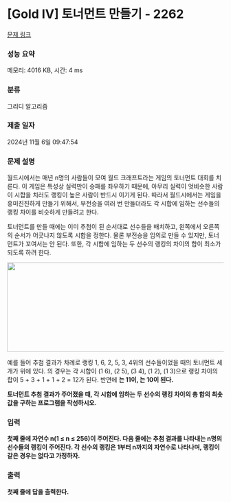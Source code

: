 # [Gold IV] 토너먼트 만들기 - 2262 

[문제 링크](https://www.acmicpc.net/problem/2262) 

### 성능 요약

메모리: 4016 KB, 시간: 4 ms

### 분류

그리디 알고리즘

### 제출 일자

2024년 11월 6일 09:47:54

### 문제 설명

<p>월드시에서는 매년 n명의 사람들이 모여 월드 크래프트라는 게임의 토너먼트 대회를 치른다. 이 게임은 특성상 실력만이 승패를 좌우하기 때문에, 아무리 실력이 엇비슷한 사람이 시합을 치러도 랭킹이 높은 사람이 반드시 이기게 된다. 따라서 월드시에서는 게임을 흥미진진하게 만들기 위해서, 부전승을 여러 번 만들더라도 각 시합에 임하는 선수들의 랭킹 차이를 비슷하게 만들려고 한다.</p>

<p>토너먼트를 만들 때에는 이미 추첨이 된 순서대로 선수들을 배치하고, 왼쪽에서 오른쪽의 순서가 어긋나지 않도록 시합을 정한다. 물론 부전승을 임의로 만들 수 있지만, 토너먼트가 꼬여서는 안 된다. 또한, 각 시합에 임하는 두 선수의 랭킹의 차이의 합이 최소가 되도록 하려 한다.</p>

<p style="text-align: center;"><img alt="" height="208" src="https://www.acmicpc.net/JudgeOnline/upload/201008/tour.PNG" width="532"></p>

<p>예를 들어 추첨 결과가 차례로 랭킹 1, 6, 2, 5, 3, 4위의 선수들이었을 때의 토너먼트 세 개가 위에 있다. <A>의 경우는 각 시합이 (1 6), (2 5), (3 4), (1 2), (1 3)으로 랭킹 차이의 합이 5 + 3 + 1 + 1 + 2 = 12가 된다. 반면에 <B>는 11이, <C>는 10이 된다.</p>

<p>토너먼트 추첨 결과가 주어졌을 때, 각 시합에 임하는 두 선수의 랭킹 차이의 총 합의 최솟값을 구하는 프로그램을 작성하시오.</p>

### 입력 

 <p>첫째 줄에 자연수 n(1 ≤ n ≤ 256)이 주어진다. 다음 줄에는 추첨 결과를 나타내는 n명의 선수들의 랭킹이 주어진다. 각 선수의 랭킹은 1부터 n까지의 자연수로 나타나며, 랭킹이 같은 경우는 없다고 가정하자.</p>

### 출력 

 <p>첫째 줄에 답을 출력한다.</p>

